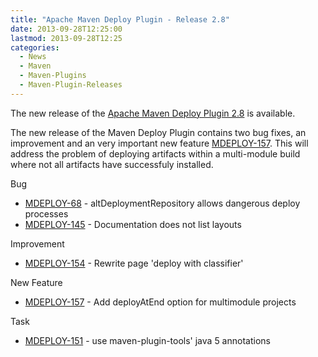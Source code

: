```yaml
---
title: "Apache Maven Deploy Plugin - Release 2.8"
date: 2013-09-28T12:25:00
lastmod: 2013-09-28T12:25
categories:
  - News
  - Maven
  - Maven-Plugins
  - Maven-Plugin-Releases
---
```

The new release of the [Apache Maven Deploy Plugin 2.8](http://maven.apache.org/plugins/maven-deploy-plugin/) is available.

The new release of the Maven Deploy Plugin contains two bug fixes, an improvement and an very important 
new feature [MDEPLOY-157](https://issues.apache.org/jira/browse/MDEPLOY-157). This will address the problem of deploying artifacts within a multi-module build
where not all artifacts have successfuly installed.

<!-- more -->

Bug

 * [MDEPLOY-68](https://issues.apache.org/jira/browse/MDEPLOY-68) - altDeploymentRepository allows dangerous deploy processes
 * [MDEPLOY-145](https://issues.apache.org/jira/browse/MDEPLOY-145) - Documentation does not list layouts

Improvement

 * [MDEPLOY-154](https://issues.apache.org/jira/browse/MDEPLOY-154) - Rewrite page 'deploy with classifier'

New Feature

 * [MDEPLOY-157](https://issues.apache.org/jira/browse/MDEPLOY-157) - Add deployAtEnd option for multimodule projects

Task

 * [MDEPLOY-151](https://issues.apache.org/jira/browse/MDEPLOY-151) - use maven-plugin-tools' java 5 annotations

